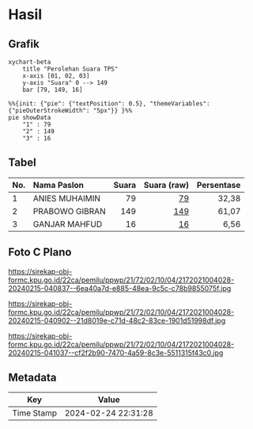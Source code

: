 # Hasil

## Grafik

```mermaid
xychart-beta
    title "Perolehan Suara TPS"
    x-axis [01, 02, 03]
    y-axis "Suara" 0 --> 149
    bar [79, 149, 16]
```

```mermaid
%%{init: {"pie": {"textPosition": 0.5}, "themeVariables": {"pieOuterStrokeWidth": "5px"}} }%%
pie showData
    "1" : 79
    "2" : 149
    "3" : 16
```

## Tabel

| No. | Nama Paslon    | Suara | Suara (raw) | Persentase |
|:--- |:-------------- | -----:| -----------:| ----------:|
| 1   | ANIES MUHAIMIN | 79    | [79][p-1]   | 32,38      |
| 2   | PRABOWO GIBRAN | 149   | [149][p-2]  | 61,07      |
| 3   | GANJAR MAHFUD  | 16    | [16][p-3]   | 6,56       |


[p-1]: https://github.com/gigit-pemilu/pemilu-2024-21-kepulauan-riau/blob/main/pilpres/hitung-suara/sub/21-kepulauan-riau/sub/72-kota-tanjung-pinang/sub/02-tanjung-pinang-timur/sub/1004-batu-ix/sub/028-tps/sub/paslon-1.txt
[p-2]: https://github.com/gigit-pemilu/pemilu-2024-21-kepulauan-riau/blob/main/pilpres/hitung-suara/sub/21-kepulauan-riau/sub/72-kota-tanjung-pinang/sub/02-tanjung-pinang-timur/sub/1004-batu-ix/sub/028-tps/sub/paslon-2.txt
[p-3]: https://github.com/gigit-pemilu/pemilu-2024-21-kepulauan-riau/blob/main/pilpres/hitung-suara/sub/21-kepulauan-riau/sub/72-kota-tanjung-pinang/sub/02-tanjung-pinang-timur/sub/1004-batu-ix/sub/028-tps/sub/paslon-3.txt

## Foto C Plano

https://sirekap-obj-formc.kpu.go.id/22ca/pemilu/ppwp/21/72/02/10/04/2172021004028-20240215-040837--6ea40a7d-e885-48ea-9c5c-c78b9855075f.jpg

https://sirekap-obj-formc.kpu.go.id/22ca/pemilu/ppwp/21/72/02/10/04/2172021004028-20240215-040902--21d8019e-c71d-48c2-83ce-1901d51998df.jpg

https://sirekap-obj-formc.kpu.go.id/22ca/pemilu/ppwp/21/72/02/10/04/2172021004028-20240215-041037--cf2f2b90-7470-4a59-8c3e-5511315f43c0.jpg


## Metadata

| Key        | Value               |
| ---------- | ------------------- |
| Time Stamp | 2024-02-24 22:31:28 |



